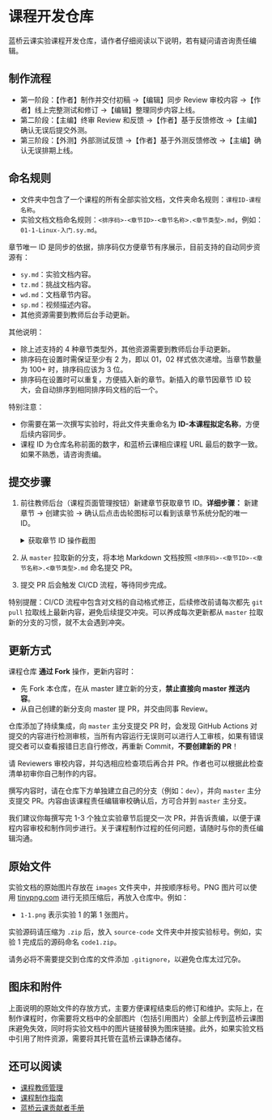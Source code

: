 # 课程开发仓库

蓝桥云课实验课程开发仓库，请作者仔细阅读以下说明，若有疑问请咨询责任编辑。

## 制作流程

- 第一阶段：【作者】制作并交付初稿 →【编辑】同步 Review 审校内容 →【作者】线上完整测试和修订 →【编辑】整理同步内容上线。
- 第二阶段：【主编】终审 Review 和反馈 →【作者】基于反馈修改 →【主编】确认无误后提交外测。
- 第三阶段：【外测】外部测试反馈 →【作者】基于外测反馈修改 →【主编】确认无误排期上线。

## 命名规则

- 文件夹中包含了一个课程的所有全部实验文档，文件夹命名规则：`课程ID-课程名称`。
- 实验文档文档命名规则：`<排序码>-<章节ID>-<章节名称>.<章节类型>.md`，例如：`01-1-Linux-入门.sy.md`。

章节唯一 ID 是同步的依据，排序码仅方便章节有序展示，目前支持的自动同步资源有：

- `sy.md`：实验文档内容。
- `tz.md`：挑战文档内容。
- `wd.md`：文档章节内容。
- `sp.md`：视频描述内容。
- 其他资源需要到教师后台手动更新。

其他说明：

- 除上述支持的 4 种章节类型外，其他资源需要到教师后台手动更新。
- 排序码在设置时需保证至少有 2 为，即以 01，02 样式依次递增。当章节数量为 100+ 时，排序码应该为 3 位。
- 排序码在设置时可以重复，方便插入新的章节。新插入的章节因章节 ID 较大，会自动排序到相同排序码文档的后一个。

特别注意：

- 你需要在第一次撰写实验时，将此文件夹重命名为 **ID-本课程拟定名称**，方便后续内容同步。
- 课程 ID 为仓库名称前面的数字，和蓝桥云课相应课程 URL 最后的数字一致。如果不熟悉，请咨询责编。

## 提交步骤

1. 前往教师后台（课程页面管理按钮）新建章节获取章节 ID。**详细步骤：** 新建章节 → 创建实验 → 确认后点击齿轮图标可以看到该章节系统分配的唯一 ID。

   <details>
   <summary>获取章节 ID 操作截图</summary>

   ![图片描述](https://doc.shiyanlou.com/courses/3223/1701267/91af93c600d7bd402ba82530a83690c2-0/wm)

   </details>

2. 从 `master` 拉取新的分支，将本地 Markdown 文档按照 `<排序码>-<章节ID>-<章节名称>.<章节类型>.md` 命名提交 PR。
3. 提交 PR 后会触发 CI/CD 流程，等待同步完成。

特别提醒：CI/CD 流程中包含对文档的自动格式修正，后续修改前请每次都先 `git pull` 拉取线上最新内容，避免后续提交冲突。可以养成每次更新都从 `master` 拉取新的分支的习惯，就不太会遇到冲突。

## 更新方式

课程仓库 **通过 Fork** 操作，更新内容时：

- 先 Fork 本仓库，在从 master 建立新的分支，**禁止直接向 master 推送内容**。
- 从自己创建的新分支向 master 提 PR，并交由同事 Review。

仓库添加了持续集成，向 `master` 主分支提交 PR 时，会发现 GitHub Actions 对提交的内容进行检测审核，当所有内容运行无误则可以进行人工审核，如果有错误提交者可以查看报错日志自行修改，再重新 Commit，**不要创建新的 PR**！

请 Reviewers 审校内容，并勾选相应检查项后再合并 PR。作者也可以根据此检查清单初审你自己制作的内容。

撰写内容时，请在仓库下方单独建立自己的分支（例如：`dev`），并向 `master` 主分支提交 PR。内容由该课程责任编辑审校确认后，方可合并到 `master` 主分支。

我们建议你每撰写完 1-3 个独立实验章节后提交一次 PR，并告诉责编，以便于课程内容审校和制作同步进行。关于课程制作过程的任何问题，请随时与你的责任编辑沟通。

## 原始文件

实验文档的原始图片存放在 `images` 文件夹中，并按顺序标号。PNG 图片可以使用 [tinypng.com](https://tinypng.com) 进行无损压缩后，再放入仓库中。例如：

- `1-1.png` 表示实验 1 的第 1 张图片。

实验源码请压缩为 `.zip` 后，放入 `source-code` 文件夹中并按实验标号。例如，实验 1 完成后的源码命名 `code1.zip`。

请务必将不需要提交到仓库的文件添加 `.gitignore`，以避免仓库太过冗杂。

## 图床和附件

上面说明的原始文件的存放方式，主要方便课程结束后的修订和维护。实际上，在制作课程时，你需要将文档中的全部图片（包括引用图片）全部上传到蓝桥云课图床避免失效，同时将实验文档中的图片链接替换为图床链接。此外，如果实验文档中引用了附件资源，需要将其托管在蓝桥云课静态储存。

## 还可以阅读

- [课程教师管理](https://www.yuque.com/docs/share/7e81300a-50df-458a-88ed-7d86e0f75013?#)
- [课程制作指南](https://lanqiao.cn/courses/1199)
- [蓝桥云课贡献者手册](https://github.com/lanqiao-courses/courses-free/discussions/categories/%E8%B4%A1%E7%8C%AE%E8%80%85%E6%89%8B%E5%86%8C)
